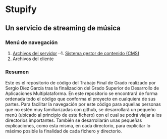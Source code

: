 # Stupify
## Un servicio de streaming de música

### Menú de navegación
1. [Archivos del servidor](https://github.com/Sergio10G/Stupify/tree/main/server)
··1. [Sistema gestor de contenido (CMS)](https://github.com/Sergio10G/Stupify/tree/main/server/admin)
2. Archivos del cliente

### Resumen

Este es el repositorio de código del Trabajo Final de Grado realizado por Sergio Díez García tras la finalización del Grado Superior de Desarrollo de Aplicaciones Multiplataforma. En este repositorio se encontrará de forma ordenada todo el código que conforma el proyecto en cualquiera de sus partes. Para facilitar la navegación por este código para aquellas personas que no estén muy familiarizadas con github, se desarrollará un pequeño menú (ubicado al principio de este fichero) con el cual se podrá viajar a los directorios importantes. También se desarrollarán unas pequeñas explicaciones, como esta misma, en cada directorio, para explicitar lo máximo posible la finalidad de cada fichero y directorio.

